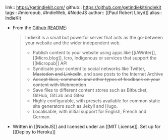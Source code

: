 link:: https://getindiekit.com/
github:: https://github.com/getindiekit/indiekit
tags:: #micropub, #IndieWeb, #NodeJS 
author:: [[Paul Robert Lloyd]]
alias:: IndieKit

- From the [Github README](https://github.com/getindiekit/indiekit):
    > Indiekit is a small but powerful server that acts as the go-between your website and the wider independent web.
    > * Publish content to your website using apps like [[iAWriter]], [[Micro.blog]], Icro, Indigenous or services that support the [[Micropub]] API
    > * Syndicate your content to social networks like Twitter, ~~Mastodon and LinkedIn~~, and save posts to the Internet Archive
    > * ~~Accept likes, comments and other types of feedback on your content with Webmention~~
    > * Save files to different content stores such as Bitbucket, GitHub, GitLab and Gitea
    > * Highly configurable, with presets available for common static site generators such as Jekyll and Hugo.
    > * Localisable, with initial support for English, French and German.
- Written in [[NodeJS]] and licensed under an [[MIT License]]. Set up for [[Deploy to Heroku]]